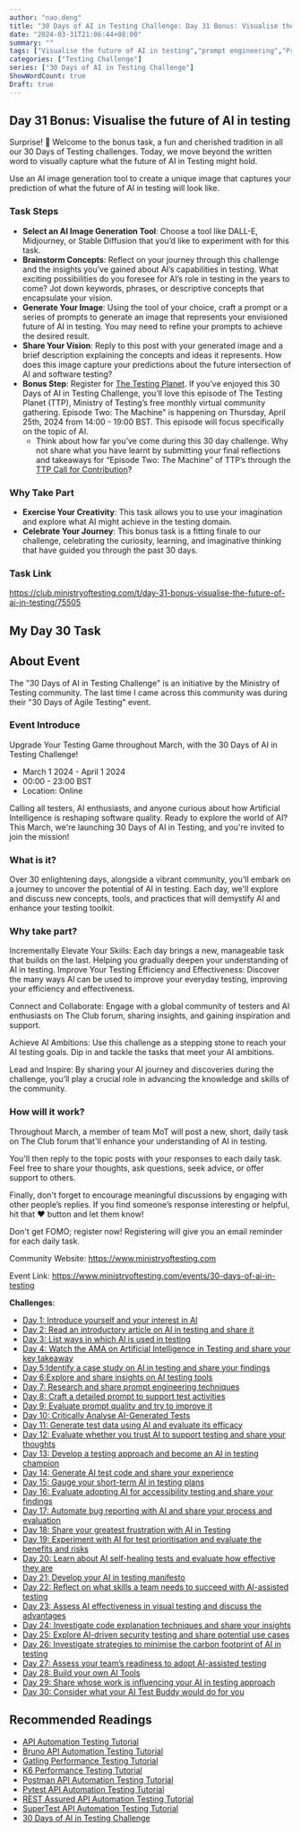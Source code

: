 ```yaml
---
author: "nao.deng"
title: "30 Days of AI in Testing Challenge: Day 31 Bonus: Visualise the future of AI in testing"
date: "2024-03-31T21:06:44+08:00"
summary: ""
tags: ["Visualise the future of AI in testing","prompt engineering","Prompt","AI"]
categories: ["Testing Challenge"]
series: ["30 Days of AI in Testing Challenge"]
ShowWordCount: true
Draft: true
---
```


## Day 31 Bonus: Visualise the future of AI in testing

Surprise! :ghost: Welcome to the bonus task, a fun and cherished tradition in all our 30 Days of Testing challenges. Today, we move beyond the written word to visually capture what the future of AI in Testing might hold.

Use an AI image generation tool to create a unique image that captures your prediction of what the future of AI in testing will look like.

### Task Steps

- **Select an AI Image Generation Tool**: Choose a tool like DALL-E, Midjourney, or Stable Diffusion that you’d like to experiment with for this task.
- **Brainstorm Concepts**: Reflect on your journey through this challenge and the insights you’ve gained about AI’s capabilities in testing. What exciting possibilities do you foresee for AI’s role in testing in the years to come? Jot down keywords, phrases, or descriptive concepts that encapsulate your vision.
- **Generate Your Image**: Using the tool of your choice, craft a prompt or a series of prompts to generate an image that represents your envisioned future of AI in testing. You may need to refine your prompts to achieve the desired result.
- **Share Your Vision**: Reply to this post with your generated image and a brief description explaining the concepts and ideas it represents. How does this image capture your predictions about the future intersection of AI and software testing?
- **Bonus Step**: Register for [The Testing Planet](https://www.ministryoftesting.com/events/the-testing-planet-episode-two). If you’ve enjoyed this 30 Days of AI in Testing Challenge, you’ll love this episode of The Testing Planet (TTP), Ministry of Testing’s free monthly virtual community gathering. Episode Two: The Machine" is happening on Thursday, April 25th, 2024 from 14:00 - 19:00 BST. This episode will focus specifically on the topic of AI.
  - Think about how far you’ve come during this 30 day challenge. Why not share what you have learnt by submitting your final reflections and takeaways for “Episode Two: The Machine” of TTP’s through the [TTP Call for Contribution](https://www.ministryoftesting.com/contribute/calls/contribute-to-the-testing-planet)?

### Why Take Part

- **Exercise Your Creativity**: This task allows you to use your imagination and explore what AI might achieve in the testing domain.
- **Celebrate Your Journey**: This bonus task is a fitting finale to our challenge, celebrating the curiosity, learning, and imaginative thinking that have guided you through the past 30 days.

### Task Link

<https://club.ministryoftesting.com/t/day-31-bonus-visualise-the-future-of-ai-in-testing/75505>

## My Day 30 Task

## About Event

The "30 Days of AI in Testing Challenge" is an initiative by the Ministry of Testing community. The last time I came across this community was during their "30 Days of Agile Testing" event.

### Event Introduce

Upgrade Your Testing Game throughout March, with the 30 Days of AI in Testing Challenge!

- March 1 2024 - April 1 2024
- 00:00 - 23:00 BST
- Location: Online

Calling all testers, AI enthusiasts, and anyone curious about how Artificial Intelligence is reshaping software quality. Ready to explore the world of AI? This March, we're launching 30 Days of AI in Testing, and you're invited to join the mission!

### What is it?

Over 30 enlightening days, alongside a vibrant community, you'll embark on a journey to uncover the potential of AI in testing. Each day, we'll explore and discuss new concepts, tools, and practices that will demystify AI and enhance your testing toolkit.

### Why take part?

Incrementally Elevate Your Skills: Each day brings a new, manageable task that builds on the last. Helping you gradually deepen your understanding of AI in testing.
Improve Your Testing Efficiency and Effectiveness: Discover the many ways AI can be used to improve your everyday testing, improving your efficiency and effectiveness.

Connect and Collaborate: Engage with a global community of testers and AI enthusiasts on The Club forum, sharing insights, and gaining inspiration and support.

Achieve AI Ambitions: Use this challenge as a stepping stone to reach your AI testing goals. Dip in and tackle the tasks that meet your AI ambitions.

Lead and Inspire: By sharing your AI journey and discoveries during the challenge, you’ll play a crucial role in advancing the knowledge and skills of the community.

### How will it work?

Throughout March, a member of team MoT will post a new, short, daily task on The Club forum that'll enhance your understanding of AI in testing.

You'll then reply to the topic posts with your responses to each daily task. Feel free to share your thoughts, ask questions, seek advice, or offer support to others.

Finally, don't forget to encourage meaningful discussions by engaging with other people’s replies. If you find someone’s response interesting or helpful, hit that ❤️ button and let them know!

Don't get FOMO; register now! Registering will give you an email reminder for each daily task.

Community Website: <https://www.ministryoftesting.com>

Event Link: <https://www.ministryoftesting.com/events/30-days-of-ai-in-testing>

**Challenges**:

- [Day 1: Introduce yourself and your interest in AI](https://naodeng.com.cn/posts/event/30-days-of-ai-in-testing-day-1-introduce-yourself-and-your-interest-in-ai/)
- [Day 2: Read an introductory article on AI in testing and share it](https://naodeng.com.cn/posts/event/30-days-of-ai-in-testing-day-2-read-an-introductory-article-on-ai-in-testing-and-share-it/)
- [Day 3: List ways in which AI is used in testing](https://naodeng.com.cn/posts/event/30-days-of-ai-in-testing-day-3-list-ways-in-which-ai-is-used-in-testing/)
- [Day 4: Watch the AMA on Artificial Intelligence in Testing and share your key takeaway](https://naodeng.com.cn/posts/event/30-days-of-ai-in-testing-day-4-watch-the-ama-on-artificial-intelligence-in-testing-and-share-your-key-takeaway/)
- [Day 5:Identify a case study on AI in testing and share your findings](https://naodeng.com.cn/posts/event/30-days-of-ai-in-testing-day-5-identify-a-case-study-on-ai-in-testing-and-share-your-findings/)
- [Day 6:Explore and share insights on AI testing tools](https://naodeng.com.cn/posts/event/30-days-of-ai-in-testing-day-6-explore-and-share-insights-on-ai-testing-tools/)
- [Day 7: Research and share prompt engineering techniques](https://naodeng.com.cn/posts/event/30-days-of-ai-in-testing-day-7-research-and-share-prompt-engineering-techniques/)
- [Day 8: Craft a detailed prompt to support test activities](https://naodeng.com.cn/posts/event/30-days-of-ai-in-testing-day-8-craft-a-detailed-prompt-to-support-test-activities/)
- [Day 9: Evaluate prompt quality and try to improve it](https://naodeng.com.cn/posts/event/30-days-of-ai-in-testing-day-9-evaluate-prompt-quality-and-try-to-improve-it/)
- [Day 10: Critically Analyse AI-Generated Tests](https://naodeng.com.cn/posts/event/30-days-of-ai-in-testing-day-10-critically-analyse-ai-generated-tests/)
- [Day 11: Generate test data using AI and evaluate its efficacy](https://naodeng.com.cn/posts/event/30-days-of-ai-in-testing-day-11-generate-test-data-using-ai-and-evaluate-its-efficacy/)
- [Day 12: Evaluate whether you trust AI to support testing and share your thoughts](https://naodeng.com.cn/posts/event/30-days-of-ai-in-testing-day-12-evaluate-whether-you-trust-ai-to-support-testing-and-share-your-thoughts/)
- [Day 13: Develop a testing approach and become an AI in testing champion](https://naodeng.com.cn/posts/event/30-days-of-ai-in-testing-day-13-develop-a-testing-approach-and-become-an-ai-in-testing-champion/)
- [Day 14: Generate AI test code and share your experience](https://naodeng.com.cn/posts/event/30-days-of-ai-in-testing-day-14-generate-ai-test-code-and-share-your-experience/)
- [Day 15: Gauge your short-term AI in testing plans](https://naodeng.com.cn/posts/event/30-days-of-ai-in-testing-day-15-gauge-your-short-term-ai-in-testing-plans/)
- [Day 16: Evaluate adopting AI for accessibility testing and share your findings](https://naodeng.com.cn/posts/event/30-days-of-ai-in-testing-day-16-evaluate-adopting-ai-for-accessibility-testing-and-share-your-findings/)
- [Day 17: Automate bug reporting with AI and share your process and evaluation](https://naodeng.com.cn/posts/event/30-days-of-ai-in-testing-day-17-automate-bug-reporting-with-ai-and-share-your-process-and-evaluation/)
- [Day 18: Share your greatest frustration with AI in Testing](https://naodeng.com.cn/posts/event/30-days-of-ai-in-testing-day-18-share-your-greatest-frustration-with-ai-in-testing/)
- [Day 19: Experiment with AI for test prioritisation and evaluate the benefits and risks](https://naodeng.com.cn/posts/event/30-days-of-ai-in-testing-day-19-experiment-with-ai-for-test-prioritisation-and-evaluate-the-benefits-and-risks/)
- [Day 20: Learn about AI self-healing tests and evaluate how effective they are](https://naodeng.com.cn/posts/event/30-days-of-ai-in-testing-day-20-learn-about-ai-self-healing-tests-and-evaluate-how-effective-they-are/)
- [Day 21: Develop your AI in testing manifesto](https://naodeng.com.cn/posts/event/30-days-of-ai-in-testing-day-21-develop-your-ai-in-testing-manifesto/)
- [Day 22: Reflect on what skills a team needs to succeed with AI-assisted testing](https://naodeng.com.cn/posts/event/30-days-of-ai-in-testing-day-22-reflect-on-what-skills-a-team-needs-to-succeed-with-ai-assisted-testing/)
- [Day 23: Assess AI effectiveness in visual testing and discuss the advantages](https://naodeng.com.cn/posts/event/30-days-of-ai-in-testing-day-23-assess-ai-effectiveness-in-visual-testing-and-discuss-the-advantages/)
- [Day 24: Investigate code explanation techniques and share your insights](https://naodeng.com.cn/posts/event/30-days-of-ai-in-testing-day-24-investigate-code-explanation-techniques-and-share-your-insights/)
- [Day 25: Explore AI-driven security testing and share potential use cases](https://naodeng.com.cn/posts/event/30-days-of-ai-in-testing-day-25-explore-ai-driven-security-testing-and-share-potential-use-cases/)
- [Day 26: Investigate strategies to minimise the carbon footprint of AI in testing](https://naodeng.com.cn/posts/event/30-days-of-ai-in-testing-day-26-investigate-strategies-to-minimise-the-carbon-footprint-of-ai-in-testing/)
- [Day 27: Assess your team’s readiness to adopt AI-assisted testing](https://naodeng.com.cn/posts/event/30-days-of-ai-in-testing-day-27-assess-your-teams-readiness-to-adopt-ai-assisted-testing/)
- [Day 28: Build your own AI Tools](https://naodeng.com.cn/posts/event/30-days-of-ai-in-testing-day-28-build-your-own-ai-tools/)
- [Day 29: Share whose work is influencing your AI in testing approach](https://naodeng.com.cn/posts/event/30-days-of-ai-in-testing-day-29-share-whose-work-is-influencing-your-ai-in-testing-approach/)
- [Day 30: Consider what your AI Test Buddy would do for you](https://naodeng.com.cn/posts/event/30-days-of-ai-in-testing-day-30-consider-what-your-ai-test-buddy-would-do-for-you/)

## Recommended Readings

- [API Automation Testing Tutorial](https://naodeng.com.cn/series/api-automation-testing-tutorial/)
- [Bruno API Automation Testing Tutorial](https://naodeng.com.cn/series/bruno-api-automation-testing-tutorial/)
- [Gatling Performance Testing Tutorial](https://naodeng.com.cn/series/gatling-performance-testing-tutorial/)
- [K6 Performance Testing Tutorial](https://naodeng.com.cn/series/k6-performance-testing-tutorial/)
- [Postman API Automation Testing Tutorial](https://naodeng.com.cn/series/postman-api-automation-testing-tutorial/)
- [Pytest API Automation Testing Tutorial](https://naodeng.com.cn/series/pytest-api-automation-testing-tutorial/)
- [REST Assured API Automation Testing Tutorial](https://naodeng.com.cn/series/rest-assured-api-automation-testing-tutorial/)
- [SuperTest API Automation Testing Tutorial](https://naodeng.com.cn/series/supertest-api-automation-testing-tutorial/)
- [30 Days of AI in Testing Challenge](https://naodeng.com.cn/series/30-days-of-ai-in-testing-challenge/)
